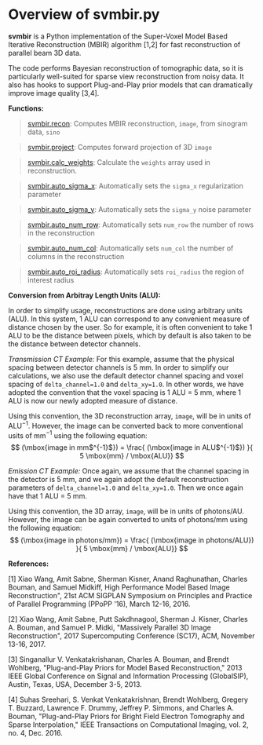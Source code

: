 # Overview of svmbir.py

**svmbir** is a Python implementation of the Super-Voxel Model Based Iterative Reconstruction (MBIR) algorithm [1,2] for fast reconstruction of parallel beam 3D data.

The code performs Bayesian reconstruction of tomographic data, so it is particularly well-suited for sparse view reconstruction from noisy data. It also has hooks to support Plug-and-Play prior models that can dramatically improve image quality [3,4]. 

**Functions:**

>[svmbir.recon](./svmbir.recon.md): Computes MBIR reconstruction, ``image``, from sinogram data, ``sino``

>[svmbir.project](./svmbir.project.md): Computes forward projection of 3D ``image``

>[svmbir.calc\_weights](./svmbir.calc\_weights.md): Calculate the ``weights`` array used in reconstruction.
>

>[svmbir.auto\_sigma\_x](./svmbir.auto\_sigma\_x.md): Automatically sets the ``sigma_x`` regularization parameter

>[svmbir.auto\_sigma\_y](./svmbir.auto\_sigma\_y.md): Automatically sets the ``sigma_y`` noise parameter

>[svmbir.auto\_num\_row](./svmbir.auto\_num\_row.md): Automatically sets ``num_row`` the number of rows in the reconstruction

>[svmbir.auto\_num\_col](./svmbir.auto\_num\_col.md): Automatically sets ``num_col`` the number of columns in the reconstruction

>[svmbir.auto\_roi\_radius](./svmbir.auto\_roi\_radius.md): Automatically sets ``roi_radius`` the region of interest radius


**Conversion from Arbitray Length Units (ALU):**

In order to simplify usage, reconstructions are done using arbitrary units (ALU). In this system, 1 ALU can correspond to any convenient measure of distance chosen by the user. So for example, it is often convenient to take 1 ALU to be the distance between pixels, which by default is also taken to be the distance between detector channels.


_Transmission CT Example:_ For this example, assume that the physical spacing between detector channels is 5 mm. In order to simplify our calculations, we also use the default detector channel spacing and voxel spacing of ``delta_channel=1.0`` and ``delta_xy=1.0``. In other words, we have adopted the convention that the voxel spacing is 1 ALU = 5 mm, where 1 ALU is now our newly adopted measure of distance.

Using this convention, the 3D reconstruction array, ``image``, will be in units of ALU$^{-1}$. However, the image can be converted back to more conventional usits of mm$^{-1}$ using the following equation:
$$
(\mbox{image in mm$^{-1}$}) = \frac{ (\mbox{image in ALU$^{-1}$}) }{ 5 \mbox{mm} / \mbox{ALU}}
$$

_Emission CT Example:_ Once again, we assume that the channel spacing in the detector is 5 mm, and we again adopt the default reconstruction parameters of ``delta_channel=1.0`` and ``delta_xy=1.0``. Then we once again have that 1 ALU = 5 mm. 

Using this convention, the 3D array, ``image``, will be in units of photons/AU. However, the image can be again converted to units of photons/mm using the following equation:
$$
(\mbox{image in photons/mm}) = \frac{ (\mbox{image in photons/ALU}) }{ 5 \mbox{mm} / \mbox{ALU}}
$$


**References:** 

[1] Xiao Wang, Amit Sabne, Sherman Kisner, Anand Raghunathan, Charles Bouman, and Samuel Midkiff, High Performance Model Based Image Reconstruction", 21st ACM SIGPLAN Symposium on Principles and Practice of Parallel Programming (PPoPP '16), March 12-16, 2016.

[2] Xiao Wang, Amit Sabne, Putt Sakdhnagool, Sherman J. Kisner, Charles A. Bouman, and Samuel P. Midki, "Massively Parallel 3D Image Reconstruction", 2017 Supercomputing Conference (SC17), ACM, November 13-16, 2017.

[3] Singanallur V. Venkatakrishanan, Charles A. Bouman, and Brendt Wohlberg, "Plug-and-Play Priors for Model Based Reconstruction," 2013 IEEE Global Conference on Signal and Information Processing (GlobalSIP), Austin, Texas, USA, December 3-5, 2013.

[4] Suhas Sreehari, S. Venkat Venkatakrishnan, Brendt Wohlberg, Gregery T. Buzzard, Lawrence F. Drummy, Jeffrey P. Simmons, and Charles A. Bouman, "Plug-and-Play Priors for Bright Field Electron Tomography and Sparse Interpolation," IEEE Transactions on Computational Imaging, vol. 2, no. 4, Dec. 2016.

